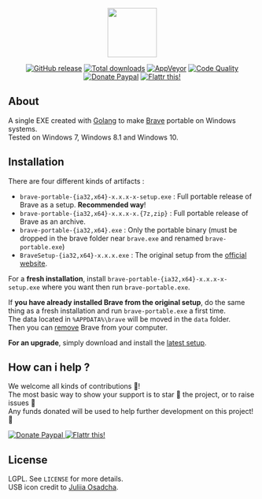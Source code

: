 <p align="center"><a href="https://github.com/crazy-max/brave-portable" target="_blank"><img width="100" src="https://github.com/crazy-max/brave-portable/blob/master/res/brave-portable.png"></a></p>

<p align="center">
  <a href="https://github.com/crazy-max/brave-portable/releases/latest"><img src="https://img.shields.io/github/release/crazy-max/brave-portable.svg?style=flat-square" alt="GitHub release"></a>
  <a href="https://github.com/crazy-max/brave-portable/releases/latest"><img src="https://img.shields.io/github/downloads/crazy-max/brave-portable/total.svg?style=flat-square" alt="Total downloads"></a>
  <a href="https://ci.appveyor.com/project/crazy-max/brave-portable"><img src="https://img.shields.io/appveyor/ci/crazy-max/brave-portable.svg?style=flat-square" alt="AppVeyor"></a>
  <a href="https://www.codacy.com/app/crazy-max/brave-portable"><img src="https://img.shields.io/codacy/grade/a416cd778ef743de91623aca7a622a8e.svg?style=flat-square" alt="Code Quality"></a>
  <a href="https://www.paypal.com/cgi-bin/webscr?cmd=_s-xclick&hosted_button_id=SCMXA34TCLGMG"><img src="https://img.shields.io/badge/donate-paypal-blue.svg?style=flat-square" alt="Donate Paypal"></a>
  <a href="https://flattr.com/submit/auto?user_id=crazymax&url=https://github.com/crazy-max/brave-portable"><img src="https://img.shields.io/badge/flattr-this-green.svg?style=flat-square" alt="Flattr this!"></a>
</p>

## About

A single EXE created with [Golang](https://golang.org/) to make [Brave](https://brave.com) portable on Windows systems.<br />
Tested on Windows 7, Windows 8.1 and Windows 10.

## Installation

There are four different kinds of artifacts :

* `brave-portable-{ia32,x64}-x.x.x-x-setup.exe` : Full portable release of Brave as a setup. **Recommended way**!
* `brave-portable-{ia32,x64}-x.x.x-x.{7z,zip}` : Full portable release of Brave as an archive.
* `brave-portable-{ia32,x64}.exe` : Only the portable binary (must be dropped in the brave folder near `brave.exe` and renamed `brave-portable.exe`)
* `BraveSetup-{ia32,x64}-x.x.x.exe` : The original setup from the [official website](https://brave.com/downloads.html).

For a **fresh installation**, install `brave-portable-{ia32,x64}-x.x.x-x-setup.exe` where you want then run `brave-portable.exe`.

If **you have already installed Brave from the original setup**, do the same thing as a fresh installation and run `brave-portable.exe` a first time.<br />
The data located in `%APPDATA%\brave` will be moved in the `data` folder.<br />
Then you can [remove](https://support.microsoft.com/en-us/instantanswers/ce7ba88b-4e95-4354-b807-35732db36c4d/repair-or-remove-programs) Brave from your computer.

**For an upgrade**, simply download and install the [latest setup](https://github.com/crazy-max/brave-portable/releases/latest).

## How can i help ?

We welcome all kinds of contributions :raised_hands:!<br />
The most basic way to show your support is to star :star2: the project, or to raise issues :speech_balloon:<br />
Any funds donated will be used to help further development on this project! :gift_heart:

<p>
  <a href="https://www.paypal.com/cgi-bin/webscr?cmd=_s-xclick&hosted_button_id=4Y9DDQ8LDLMTL">
    <img src="https://github.com/crazy-max/brave-portable/blob/master/res/paypal.png" alt="Donate Paypal">
  </a>
  <a href="https://flattr.com/submit/auto?user_id=crazymax&url=https://github.com/crazy-max/brave-portable">
    <img src="https://github.com/crazy-max/brave-portable/blob/master/res/flattr.png" alt="Flattr this!">
  </a>
</p>

## License

LGPL. See `LICENSE` for more details.<br />
USB icon credit to [Juliia Osadcha](https://www.iconfinder.com/Juliia_Os).
